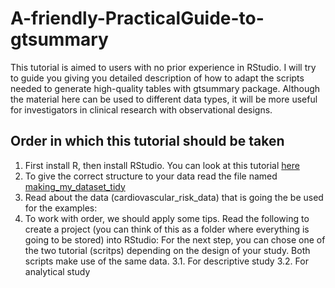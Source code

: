 # A-friendly-PracticalGuide-to-gtsummary
This tutorial is aimed to users with no prior experience in RStudio. I will try to guide you giving you detailed description of how to adapt the scripts needed to generate high-quality tables with gtsummary package.
Although the material here can be used to different data types, it will be more useful for investigators in clinical research with observational designs.

## Order in which this tutorial should be taken
1. First install R, then install RStudio. You can look at this tutorial [here](https://onedrive.live.com/?id=C81D985EEA5E1598%21s5acbebbcb91d49ce99ea0ddda7682892&cid=C81D985EEA5E1598)
2. To give the correct structure to your data read the file named [making_my_dataset_tidy](https://github.com/KJPaez1/A-friendly-PracticalGuide-to-gtsummary/blob/main/making_my_dataset_tidy.md)
3. Read about the data (cardiovascular_risk_data) that is going the be used for the examples: 
4. To work with order, we should apply some tips. Read the following to create a project (you can think of this as a folder where everything is going to be stored) into RStudio:
For the next step, you can chose one of the two tutorial (scritps) depending on the design of your study. Both scripts make use of the same data.
3.1. For descriptive study
3.2. For analytical study
